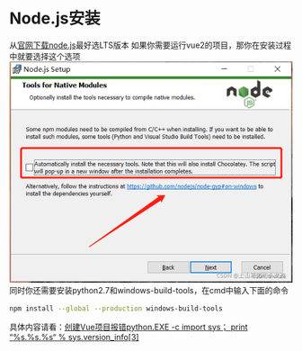# Node.js安装

从[官网下载node.js](https://nodejs.org/en)最好选LTS版本
如果你需要运行vue2的项目，那你在安装过程中就要选择这个选项![node.js安装过程图](image1.png)
同时你还需要安装python2.7和windows-build-tools，在cmd中输入下面的命令
```bash
npm install --global --production windows-build-tools
```
具体内容请看：[创建Vue项目报错python.EXE -c import sys； print “%s.%s.%s“ % sys.version_info[3]](https://blog.csdn.net/m0_67401499/article/details/123305011?ops_request_misc=%257B%2522request%255Fid%2522%253A%2522166540727316782412555541%2522%252C%2522scm%2522%253A%252220140713.130102334.pc%255Fall.%2522%257D&request_id=166540727316782412555541&biz_id=0&utm_medium=distribute.pc_search_result.none-task-blog-2~all~first_rank_ecpm_v1~rank_v31_ecpm-2-123305011-null-null.142%5Ev52%5Econtrol,201%5Ev3%5Eadd_ask&utm_term=node-sass%E5%AE%89%E8%A3%85%E6%8A%A5%E9%94%99%20import%20sys;%20print%20%25s.%25s.%25s%20%25%20sys.version_info%5B:3%5D;&spm=1018.2226.3001.4187)